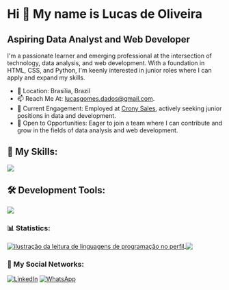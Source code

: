 Hi 👋 My name is Lucas de Oliveira
==========================

Aspiring Data Analyst and Web Developer
-----------------------------

I'm a passionate learner and emerging professional at the intersection of technology, data analysis, and web development. With a foundation in HTML, CSS, and Python, I'm keenly interested in junior roles where I can apply and expand my skills.

* 📍 Location: Brasília, Brazil
* 📫 Reach Me At: [lucasgomes.dados@gmail.com](mailto:lucasgomes.dados@gmail.com).
* 💼 Current Engagement: Employed at [Crony Sales](https://cronysales.com/), actively seeking junior positions in data and development.
* 🤝 Open to Opportunities: Eager to join a team where I can contribute and grow in the fields of data analysis and web development.

## 🚀 My Skills:

<p align="left">
  <a href="https://skillicons.dev">
    <img src="https://skillicons.dev/icons?i=html,css,python,mysql,sqlite," />
  </a>
</p>

## 🛠️ Development Tools:

<p align="left">
  <a href="https://skillicons.dev">
    <img src="https://skillicons.dev/icons?i=vscode,git,github," />
  </a>
</p>

### 📊 Statistics:

<a href="https://github.com/euolucasgomes" title="ilustração do mapeamento de linguagens">
  <img align="center" src="https://github-readme-stats.vercel.app/api/top-langs/?username=euolucasgomes&theme=dracula&hide_langs_below=1" alt="ilustração da leitura de linguagens de programação no perfil"/>
  <img align="center" src="https://github-readme-stats.vercel.app/api?username=euolucasgomes&show_icons=true&count_private=true&title_color=80F7D4&icon_color=9d00ff&text_color=c9d1d9&bg_color=0d1117&border_color=fff0" />
</a>

### 📱 My Social Networks:

<p align="left">
  <a href="https://www.linkedin.com/in/lucas-gomes-de-oliveira-75b234107/" title="LinkedIn">
  <img src="https://img.shields.io/badge/-Linkedin-0e76a8?style=flat-square&logo=Linkedin&logoColor=white&link=/" alt="LinkedIn"/></a>

  <a href="https://wa.me/5561985390625" title="WhatsApp">
  <img src="https://img.shields.io/badge/-WhatsApp-25d366?style=flat-square&labelColor=25d366&logo=whatsapp&logoColor=white&link=" alt="WhatsApp"/></a>

</p>
